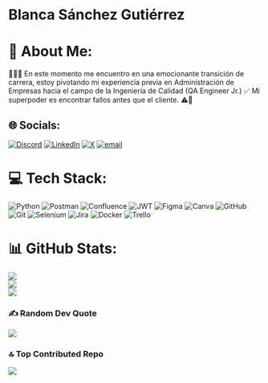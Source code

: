 # Blanca Sánchez Gutiérrez

# 💫 About Me:
👩🏼‍💻 En este momento me encuentro en una emocionante transición de carrera, estoy pivotando mi experiencia previa en Administración de Empresas hacia el campo de la Ingeniería de Calidad (QA Engineer Jr.) ✅ Mi superpoder es encontrar fallos antes que el cliente. ⚠️📝


## 🌐 Socials:
[![Discord](https://img.shields.io/badge/Discord-%237289DA.svg?logo=discord&logoColor=white)](https://discord.gg/blancasanchez) [![LinkedIn](https://img.shields.io/badge/LinkedIn-%230077B5.svg?logo=linkedin&logoColor=white)](https://linkedin.com/in/blancasanchezg) [![X](https://img.shields.io/badge/X-black.svg?logo=X&logoColor=white)](https://x.com/blonssh) [![email](https://img.shields.io/badge/Email-D14836?logo=gmail&logoColor=white)](mailto:blanca.sanchezg@icloud.com) 

# 💻 Tech Stack:
![Python](https://img.shields.io/badge/python-3670A0?style=for-the-badge&logo=python&logoColor=ffdd54) ![Postman](https://img.shields.io/badge/Postman-FF6C37?style=for-the-badge&logo=postman&logoColor=white) ![Confluence](https://img.shields.io/badge/confluence-%23172BF4.svg?style=for-the-badge&logo=confluence&logoColor=white) ![JWT](https://img.shields.io/badge/JWT-black?style=for-the-badge&logo=JSON%20web%20tokens) ![Figma](https://img.shields.io/badge/figma-%23F24E1E.svg?style=for-the-badge&logo=figma&logoColor=white) ![Canva](https://img.shields.io/badge/Canva-%2300C4CC.svg?style=for-the-badge&logo=Canva&logoColor=white) ![GitHub](https://img.shields.io/badge/github-%23121011.svg?style=for-the-badge&logo=github&logoColor=white) ![Git](https://img.shields.io/badge/git-%23F05033.svg?style=for-the-badge&logo=git&logoColor=white) ![Selenium](https://img.shields.io/badge/-selenium-%43B02A?style=for-the-badge&logo=selenium&logoColor=white) ![Jira](https://img.shields.io/badge/jira-%230A0FFF.svg?style=for-the-badge&logo=jira&logoColor=white) ![Docker](https://img.shields.io/badge/docker-%230db7ed.svg?style=for-the-badge&logo=docker&logoColor=white) ![Trello](https://img.shields.io/badge/Trello-%23026AA7.svg?style=for-the-badge&logo=Trello&logoColor=white)
# 📊 GitHub Stats:
![](https://github-readme-stats.vercel.app/api?username=blonsh&theme=dark&hide_border=false&include_all_commits=true&count_private=true)<br/>
![](https://nirzak-streak-stats.vercel.app/?user=blonsh&theme=dark&hide_border=false)<br/>
![](https://github-readme-stats.vercel.app/api/top-langs/?username=blonsh&theme=dark&hide_border=false&include_all_commits=true&count_private=true&layout=compact)

### ✍️ Random Dev Quote
![](https://quotes-github-readme.vercel.app/api?type=horizontal&theme=tokyonight)

### 🔝 Top Contributed Repo
![](https://github-contributor-stats.vercel.app/api?username=blonsh&limit=5&theme=tokyonight&combine_all_yearly_contributions=true)

<!-- Proudly created with GPRM ( https://gprm.itsvg.in ) -->
